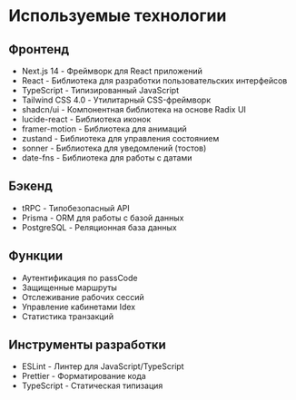 # Используемые технологии

## Фронтенд
- Next.js 14 - Фреймворк для React приложений
- React - Библиотека для разработки пользовательских интерфейсов
- TypeScript - Типизированный JavaScript
- Tailwind CSS 4.0 - Утилитарный CSS-фреймворк
- shadcn/ui - Компонентная библиотека на основе Radix UI
- lucide-react - Библиотека иконок
- framer-motion - Библиотека для анимаций
- zustand - Библиотека для управления состоянием
- sonner - Библиотека для уведомлений (тостов)
- date-fns - Библиотека для работы с датами

## Бэкенд
- tRPC - Типобезопасный API
- Prisma - ORM для работы с базой данных
- PostgreSQL - Реляционная база данных

## Функции
- Аутентификация по passCode
- Защищенные маршруты
- Отслеживание рабочих сессий
- Управление кабинетами Idex
- Статистика транзакций

## Инструменты разработки
- ESLint - Линтер для JavaScript/TypeScript
- Prettier - Форматирование кода
- TypeScript - Статическая типизация
